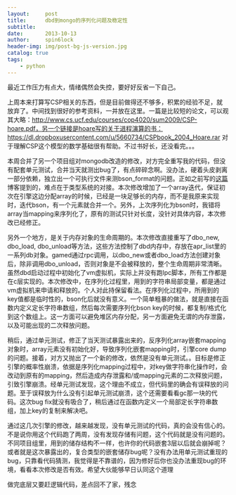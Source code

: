```yaml
---
layout:     post
title:      dbd到mongo的序列化问题及稳定性
subtitle:   
date:       2013-10-13
author:     spin6lock
header-img: img/post-bg-js-version.jpg
catalog: true
tags:
    - python
---
```

最近工作压力有点大，情绪偶然会失控，要好好反省一下自己。

上周本来打算写CSP相关的东西，但是目前做得还不够多，积累的经验不足，就放弃了。中间找到很好的参考资料，一并放在这里。一篇是比较短的论文，可以观其大略：http://www.cs.ucf.edu/courses/cop4020/sum2009/CSP-hoare.pdf，另一个链接是hoare写的关于进程演算的书：https://dl.dropboxusercontent.com/u/5660734/CSPbook_2004_Hoare.rar 对于理解CSP这个模型的数学基础很有帮助。不过书好长，还没看完。。。

本周合并了另一个项目组对mongodb改造的修改，对方完全重写我的代码，但没有配套单元测试，合并当天就测出bug了，有点碎碎念啊。没办法，硬着头皮剥离一部分依赖，独立出一个可执行文件来测bson_format的问题。正如之前写的[这篇](http://www.cnblogs.com/Lifehacker/p/add_mongodb_support.html)博客提到的，难点在于类型系统的对接。本次修改增加了一个array迭代，保证初次在引擎这边分配array的时候，已经是一块足够长的内存，而不是我原来实现时，迭代bson，有一个元素就合并一个。另外，上次序列化为bson时，我错将array当mapping来序列化了，原有的测试只针对长度，没针对具体内容，本次修改已经修正。

另外一个地方，是关于内存对象的生命周期的。本次修改直接重写了dbo_new, dbo_load, dbo_unload等方法，这些方法控制了dbd内存中，存放在apr_list里的一系列db对象。gamed通过rpc调用，以dbo_new或者dbo_load方法创建对象后，除非调用dbo_unload，否则对象是不会被释放的，整个生命周期非常清晰。虽然dbd启动过程中初始化了vm虚拟机，实际上并没有跑lpc脚本，所有工作都是在c层实现的。本次修改中，在序列化过程里，用到的字符串局部变量，都是通过vm虚拟机来申请和释放的。个人对此持保留看法。在序列化过程中，所用到的key值都是临时性的，bson化后就没有意义。一个简单粗暴的做法，就是直接在函数内定义定长字符串数组，然后每次需要序列化bson key的时候，都复制/格式化到这个数组上。这一方面可以避免堆区内存分配，另一方面避免无谓的内存泄露，以及可能出现的二次释放问题。

稍后，通过单元测试，修正了当天测试暴露出来的，反序列化array嵌套mapping对象时，array元素没有初始化好，导致序列化嵌套mapping时，引擎core dump的问题。接着，对方又抛出了一个新的修改，依然是没有单元测试。。目标是修正引擎的概率性崩溃，依据是序列化mapping过程中，对key做字符串化操作时，会改动到原有的mapping，然后造成内存泄露和/或mapping元素的二次释放问题，引致引擎崩溃。经单元测试发现，这个理由不成立，但代码里的确会有误释放的问题。至于误释放为什么没有引起单元测试崩溃，这个还需要看看gc那一块的代码。这次bug fix就没有吸合了，稍后通过在函数内定义一个局部定长字符串数组，加上key的复制来解决吧。

通过这几次引擎的修改，越来越发现，没有单元测试的代码，真的会没有信心的。不是说你用这个代码跑了两周，没有发现存储有问题，这个代码就是没有问题的。不同项目组里，用到的储存结构不一样，也许你的代码嵌套3层以后就会崩掉呢？或者就是这次暴露出的，复合类型的嵌套储存bug呢？没有办法用单元测试重现的bug，只靠看代码猜测，我觉得是不靠谱的，因为修好后你也没办法重现bug的环境，看看本次修改是否有效。希望大伙能够早日认同这个道理

做完底层又要赶逻辑代码，差点回不了家，残念
